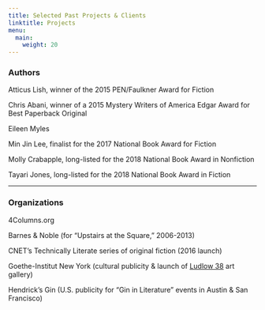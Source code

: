 ```yaml
---
title: Selected Past Projects & Clients
linktitle: Projects
menu:
  main:
    weight: 20
---
```


### Authors

Atticus Lish, winner of the 2015 PEN/Faulkner Award for Fiction

Chris Abani, winner of a 2015 Mystery Writers of America Edgar Award for Best Paperback Original 

Eileen Myles

Min Jin Lee, finalist for the 2017 National Book Award for Fiction

Molly Crabapple, long-listed for the 2018 National Book Award in Nonfiction

Tayari Jones, long-listed for the 2018 National Book Award in Fiction

---

### Organizations

4Columns.org

Barnes & Noble (for “Upstairs at the Square,” 2006-2013)

CNET’s Technically Literate series of original fiction (2016 launch)

Goethe-Institut New York (cultural publicity & launch of [Ludlow 38](https://maps.google.com/?q=Ludlow+38&entry=gmail&source=g) art gallery)

Hendrick’s Gin (U.S. publicity for “Gin in Literature” events in Austin & San Francisco)